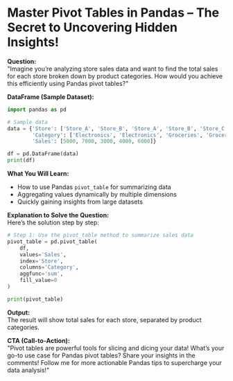 # Master Pivot Tables in Pandas – The Secret to Uncovering Hidden Insights!

**Question:**  
"Imagine you’re analyzing store sales data and want to find the total sales for each store broken down by product categories. How would you achieve this efficiently using Pandas pivot tables?"  

**DataFrame (Sample Dataset):**  
```python
import pandas as pd

# Sample data
data = {'Store': ['Store_A', 'Store_B', 'Store_A', 'Store_B', 'Store_C'],
        'Category': ['Electronics', 'Electronics', 'Groceries', 'Groceries', 'Electronics'],
        'Sales': [5000, 7000, 3000, 4000, 6000]}

df = pd.DataFrame(data)
print(df)
```  

**What You Will Learn:**  
- How to use Pandas `pivot_table` for summarizing data  
- Aggregating values dynamically by multiple dimensions  
- Quickly gaining insights from large datasets  

**Explanation to Solve the Question:**  
Here’s the solution step by step:  

```python
# Step 1: Use the pivot_table method to summarize sales data
pivot_table = pd.pivot_table(
    df, 
    values='Sales', 
    index='Store', 
    columns='Category', 
    aggfunc='sum', 
    fill_value=0
)

print(pivot_table)
```  

**Output:**  
The result will show total sales for each store, separated by product categories.  

**CTA (Call-to-Action):**  
"Pivot tables are powerful tools for slicing and dicing your data! What’s your go-to use case for Pandas pivot tables? Share your insights in the comments! Follow me for more actionable Pandas tips to supercharge your data analysis!"  
